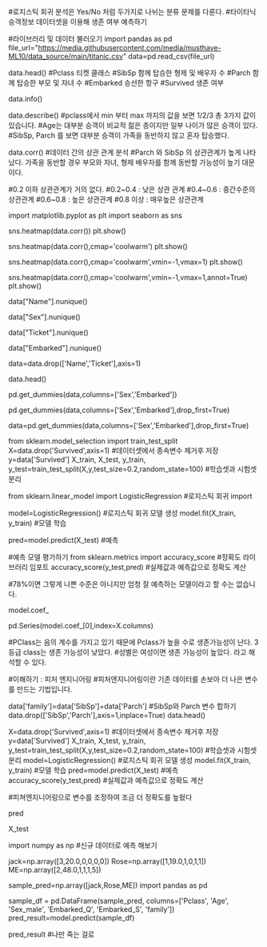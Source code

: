  
#로지스틱 회귀 분석은 Yes/No 처럼 두가지로 나뉘는 분류 문제를 다룬다.
#타이타닉 승객정보 데이터셋을 이용해 생존 여부 예측하기

 
#라이브러리 및 데이터 불러오기
import pandas as pd
file_url="https://media.githubusercontent.com/media/musthave-ML10/data_source/main/titanic.csv"
data=pd.read_csv(file_url)

 
data.head()
#Pclass 티켓 클래스 
#SibSp 함께 탑승한 형제 및 배우자 수
#Parch 함께 탑승한 부모 및 자녀 수
#Embarked 승선한 항구
#Survived 생존 여부

 
data.info()

 
data.describe()
#pclass에서 min 부터 max 까지의 값을 보면 1/2/3 총 3가지 값이 있습니다.
#Age는 대부분 승객이 비교적 젊은 층이지만 일부 나이가 많은 승객이 있다.
#SibSp, Parch 를 보면 대부분 승객이 가족을 동반하지 않고 혼자 탑승했다.

 
data.corr()
#데이터 간의 상관 관계 분석
#Parch 와 SibSp 의 상관관계가 높게 나타났다. 가족을 동반할 경우 부모와 자녀, 형제 배우자를 함께 동반할 가능성이 높기 대문이다.

#0.2 이하 상관관계가 거의 없다.
#0.2~0.4  : 낮은 상관 관계
#0.4~0.6 : 중간수준의 상관관계
#0.6~0.8 : 높은 상관관계
#0.8 이상 : 매우높은 상관관계


 
import matplotlib.pyplot as plt
import seaborn as sns

 
sns.heatmap(data.corr())
plt.show()

 
sns.heatmap(data.corr(),cmap='coolwarm')
plt.show()

 
sns.heatmap(data.corr(),cmap='coolwarm',vmin=-1,vmax=1)
plt.show()

 
sns.heatmap(data.corr(),cmap='coolwarm',vmin=-1,vmax=1,annot=True)
plt.show()

 
data["Name"].nunique()

 
data["Sex"].nunique()

 
data["Ticket"].nunique()

 
data["Embarked"].nunique()

 
data=data.drop(['Name','Ticket'],axis=1)

 
data.head()

 
pd.get_dummies(data,columns=['Sex','Embarked'])

 
pd.get_dummies(data,columns=['Sex','Embarked'],drop_first=True)

 
data=pd.get_dummies(data,columns=['Sex','Embarked'],drop_first=True)

 
from sklearn.model_selection import train_test_split
X=data.drop('Survived',axis=1) #데이터셋에서 종속변수 제거후 저장
y=data['Survived'] 
X_train, X_test, y_train, y_test=train_test_split(X,y,test_size=0.2,random_state=100) #학습셋과 시험셋 분리

 
from sklearn.linear_model import LogisticRegression #로지스틱 회귀 import

 
model=LogisticRegression() #로지스틱 회귀 모델 생성
model.fit(X_train, y_train) #모델 학습

 
pred=model.predict(X_test) #예측

 
#예측 모델 평가하기
from sklearn.metrics import accuracy_score #정확도 라이브러리 임포트
accuracy_score(y_test,pred) #실제값과 예측값으로 정확도 계산

#78%이면 그렇게 나쁜 수준은 아니지만 엄청 잘 예측하는 모델이라고 할 수는 없습니다.


 
model.coef_

 
pd.Series(model.coef_[0],index=X.columns)

 
#PClass는 음의 계수를 가지고 있기 때문에 Pclass가 높을 수로 생존가능성이 난다. 3등급 class는 생존 가능성이 낮았다.
#성별은 여성이면 생존 가능성이 높았다. 라고 해석할 수 있다. 

 
#이해하기 : 피처 엔지니어링
#피처엔지니어링이란 기존 데이터를 손보아 더 나은 변수를 만드는 기법입니다.


data['family']=data['SibSp']+data['Parch'] #SibSp와 Parch 변수 합하기
data.drop(['SibSp','Parch'],axis=1,inplace=True)
data.head()



X=data.drop('Survived',axis=1) #데이터셋에서 종속변수 제거후 저장
y=data['Survived'] 
X_train, X_test, y_train, y_test=train_test_split(X,y,test_size=0.2,random_state=100) #학습셋과 시험셋 분리
model=LogisticRegression() #로지스틱 회귀 모델 생성
model.fit(X_train, y_train) #모델 학습
pred=model.predict(X_test) #예측
accuracy_score(y_test,pred) #실제값과 예측값으로 정확도 계산

#피쳐엔지니어링으로 변수를 조정하여 조금 더 정확도를 높혔다


pred


X_test


import numpy as np
#신규 데이터로 예측 해보기


jack=np.array([3,20.0,0,0,0,0])
Rose=np.array([1,19.0,1,0,1,1])
ME=np.array([2,48.0,1,1,1,5])


sample_pred=np.array([jack,Rose,ME])
import pandas as pd

sample_df = pd.DataFrame(sample_pred, columns=['Pclass', 'Age', 'Sex_male', 'Embarked_Q', 'Embarked_S', 'family'])
pred_result=model.predict(sample_df)


pred_result
#나만 죽는 걸로





